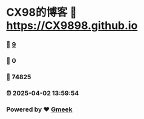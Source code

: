 # CX98的博客 :link: https://CX9898.github.io 
### :page_facing_up: [9](https://CX9898.github.io/tag.html) 
### :speech_balloon: 0 
### :hibiscus: 74825 
### :alarm_clock: 2025-04-02 13:59:54 
### Powered by :heart: [Gmeek](https://github.com/Meekdai/Gmeek)
